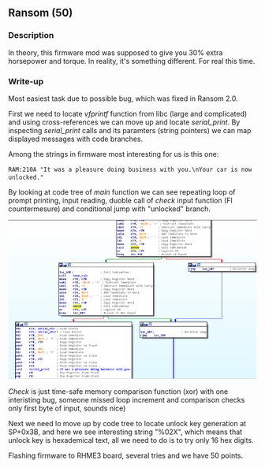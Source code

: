 ## Ransom (50)

### Description

In theory, this firmware mod was supposed to give you 30% extra horsepower and torque. In reality, it's something different. For real this time.

### Write-up

Most easiest task due to possible bug, which was fixed in Ransom 2.0.

First we need to locate *vfprintf* function from libc (large and complicated) and using cross-references we can move up and locate *serial\_print*. By inspecting *serial\_print* calls and its paramters (string pointers) we can map displayed messages with code branches.

Among the strings in firmware most interesting for us is this one:

	RAM:210A "It was a pleasure doing business with you.\nYour car is now unlocked."

By looking at code tree of *main* function we can see repeating loop of prompt printing, input reading, duoble call of *check* input function (FI countermesure) and conditional jump with "unlocked" branch. 


![ransom](images/ransom1.png)

*Check* is just time-safe memory comparison function (xor) with one interisting bug, someone missed loop increment and comparison  checks only first byte of input, sounds nice)

Next we need lo move up by code tree to locate unlock key generation at SP+0x3B, and here we see interesting string "%02X", which means that unlock key is hexademical text, all we need to do is to try only 16 hex digits.

Flashing firmware to RHME3 board, several tries and we have 50 points.
